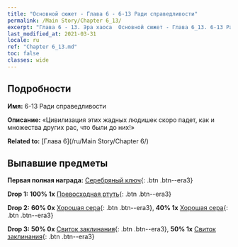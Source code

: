 ```yaml
---
title: "Основной сюжет - Глава 6 - 6-13 Ради справедливости"
permalink: /Main Story/Chapter 6_13/
excerpt: "Глава 6 - 13. Эра хаоса  Основной сюжет - Глава 6_13. 6-13 Ради справедливости"
last_modified_at: 2021-03-31
locale: ru
ref: "Chapter 6_13.md"
toc: false
classes: wide
---
```


## Подробности

 **Имя:** 6-13 Ради справедливости

 **Описание:** «Цивилизация этих жадных людишек скоро падет, как и множества других рас, что были до них!»

 **Related to:** [Глава 6](/ru/Main Story/Chapter 6/)

## Выпавшие предметы

 **Первая полная награда:** [Серебряный ключ](/ru/Items/con_693/){: .btn .btn--era3}

 **Drop 1:** **100% 1x** [Превосходная ртуть](/ru/Items/mat_21/){: .btn .btn--era3}

 **Drop 2:** **60% 0x** [Хорошая сера](/ru/Items/mat_15/){: .btn .btn--era3}, **40% 1x** [Хорошая сера](/ru/Items/mat_15/){: .btn .btn--era3}

 **Drop 3:** **50% 0x** [Свиток заклинания](/ru/Items/con_694/){: .btn .btn--era3}, **50% 1x** [Свиток заклинания](/ru/Items/con_694/){: .btn .btn--era3}

